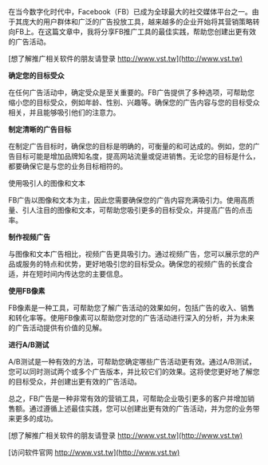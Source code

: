 在当今数字化时代中，Facebook（FB）已成为全球最大的社交媒体平台之一。由于其庞大的用户群体和广泛的广告投放工具，越来越多的企业开始将其营销策略转向FB上。在这篇文章中，我将分享FB推广工具的最佳实践，帮助您创建出更有效的广告活动。

[想了解推广相关软件的朋友请登录 http://www.vst.tw](http://www.vst.tw)

**确定您的目标受众**

在任何广告活动中，确定受众是至关重要的。FB广告提供了多种选项，可帮助您缩小您的目标受众，例如年龄、性别、兴趣等。确保您的广告内容与您的目标受众相关，并且能够吸引他们的注意力。

**制定清晰的广告目标**

在制定广告目标时，确保您的目标是明确的，可衡量的和可达成的。例如，您的广告目标可能是增加品牌知名度，提高网站流量或促进销售。无论您的目标是什么，都要确保它是与您的业务目标相符的。

使用吸引人的图像和文本

FB广告以图像和文本为主，因此您需要确保您的广告内容充满吸引力。使用高质量、引人注目的图像和文本，可帮助您吸引更多的目标受众，并提高广告的点击率。

**制作视频广告**

与图像和文本广告相比，视频广告更具吸引力。通过视频广告，您可以展示您的产品或服务的特点和优势，更好地吸引您的目标受众。确保您的视频广告的长度合适，并在短时间内传达您的主要信息。

**使用FB像素**

FB像素是一种工具，可帮助您了解广告活动的效果如何，包括广告的收入、销售和转化率等。使用FB像素可以帮助您对您的广告活动进行深入的分析，并为未来的广告活动提供有价值的见解。

**进行A/B测试**

A/B测试是一种有效的方法，可帮助您确定哪些广告活动更有效。通过A/B测试，您可以同时测试两个或多个广告版本，并比较它们的效果。这将使您更好地了解您的目标受众，并创建出更有效的广告活动。

总之，FB广告是一种非常有效的营销工具，可帮助企业吸引更多的客户并增加销售额。通过遵循上述最佳实践，您可以创建出更有效的广告活动，并为您的业务带来更多的成功。

[想了解推广相关软件的朋友请登录 http://www.vst.tw](http://www.vst.tw)


[访问软件官网 http://www.vst.tw](http://www.vst.tw)
